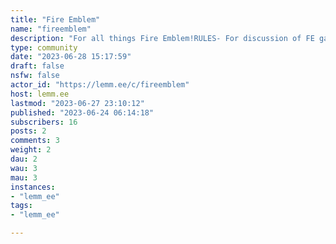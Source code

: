 ```yaml
---
title: "Fire Emblem" 
name: "fireemblem"
description: "For all things Fire Emblem!RULES- For discussion of FE games and official spinoffs- Memes, fanart, and cosplay welcome- No NSFW content- No racism, sexism, homophobia, transphobia, or ableism. Treat everyone the way Genny would."
type: community
date: "2023-06-28 15:17:59"
draft: false
nsfw: false
actor_id: "https://lemm.ee/c/fireemblem"
host: lemm.ee
lastmod: "2023-06-27 23:10:12"
published: "2023-06-24 06:14:18"
subscribers: 16
posts: 2
comments: 3
weight: 2
dau: 2
wau: 3
mau: 3
instances:
- "lemm_ee"
tags: 
- "lemm_ee"

---
```

